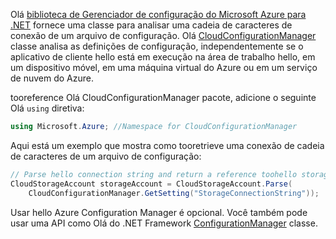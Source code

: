 Olá [biblioteca de Gerenciador de configuração do Microsoft Azure para .NET](https://www.nuget.org/packages/Microsoft.WindowsAzure.ConfigurationManager/) fornece uma classe para analisar uma cadeia de caracteres de conexão de um arquivo de configuração. Olá [CloudConfigurationManager](https://msdn.microsoft.com/library/azure/mt634650.aspx) classe analisa as definições de configuração, independentemente se o aplicativo de cliente hello está em execução na área de trabalho hello, em um dispositivo móvel, em uma máquina virtual do Azure ou em um serviço de nuvem do Azure.

tooreference Olá CloudConfigurationManager pacote, adicione o seguinte Olá `using` diretiva:

```csharp
using Microsoft.Azure; //Namespace for CloudConfigurationManager
```

Aqui está um exemplo que mostra como tooretrieve uma conexão de cadeia de caracteres de um arquivo de configuração:

```csharp
// Parse hello connection string and return a reference toohello storage account.
CloudStorageAccount storageAccount = CloudStorageAccount.Parse(
    CloudConfigurationManager.GetSetting("StorageConnectionString"));
```

Usar hello Azure Configuration Manager é opcional. Você também pode usar uma API como Olá do .NET Framework [ConfigurationManager](https://msdn.microsoft.com/library/system.configuration.configurationmanager.aspx) classe.

